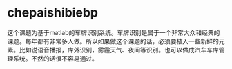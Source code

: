 # chepaishibiebp
这个课题为基于matlab的车牌识别系统。车牌识别是属于一个非常大众和经典的课题。每年都有非常多人做。所以如果做这个课题的话，必须要植入一些新鲜的元素。比如说语音播报，库外识别，雾霾天气、夜间等识别。也可以做成汽车车库管理系统。不然的话很不容易通过。
